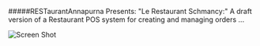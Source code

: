 #####RESTaurantAnnapurna Presents:
"Le Restaurant Schmancy:" A draft version of a Restaurant POS system for creating and managing orders ...


![Screen Shot](/app.png)
